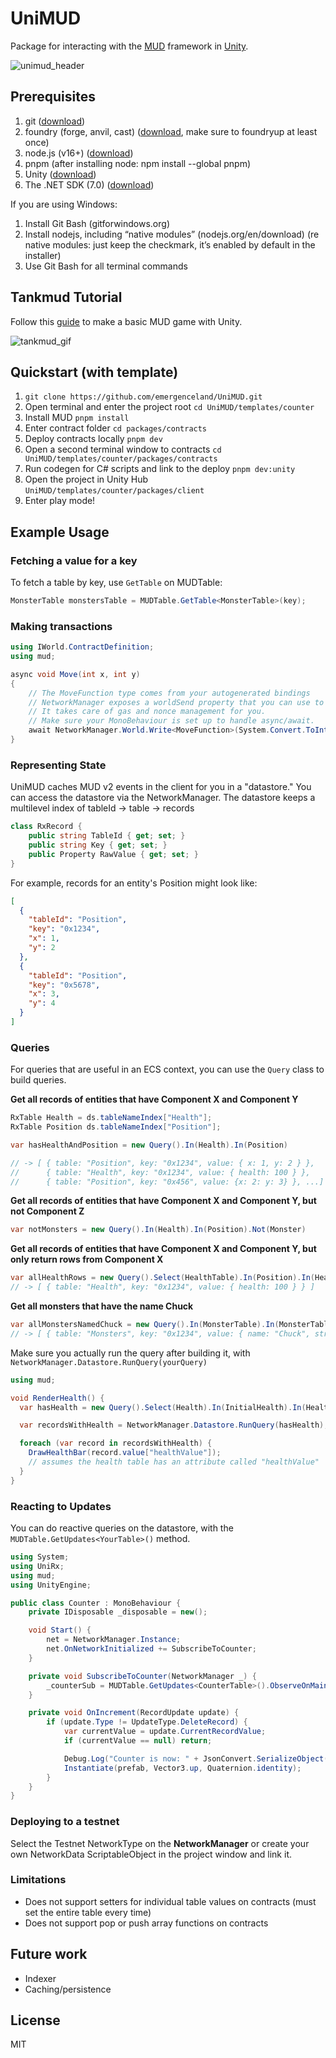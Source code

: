 # UniMUD
Package for interacting with the [MUD](https://mud.dev) framework in [Unity](https://unity3d.com).

![unimud_header](https://github.com/emergenceland/UniMUD/blob/main/unimud/unimud.png?raw=true)

## Prerequisites
1. git ([download](https://git-scm.com/downloads))
2. foundry (forge, anvil, cast) ([download](https://book.getfoundry.sh/getting-started/installation), make sure to foundryup at least once)
3. node.js (v16+) ([download](https://nodejs.org/en/download))
4. pnpm (after installing node: npm install --global pnpm)
5. Unity ([download](https://unity.com/download))
6. The .NET SDK (7.0) ([download](https://dotnet.microsoft.com/en-us/download))

If you are using Windows:
1. Install Git Bash (gitforwindows.org)
2. Install nodejs, including “native modules” (nodejs.org/en/download) (re native modules: just keep the checkmark, it’s enabled by default in the installer)
3. Use Git Bash for all terminal commands

## Tankmud Tutorial
Follow this [guide](https://gaulll.notion.site/Tankmud-Tutorial-studio-mud-03b74081dac14b998caddbd6c3db9e46) to make a basic MUD game with Unity.

![tankmud_gif](https://github.com/emergenceland/UniMUD/blob/main/templates/tankmud/packages/client/Docs/tankmud.gif?raw=true)

## Quickstart (with template)

1. `git clone https://github.com/emergenceland/UniMUD.git`
2. Open terminal and enter the project root `cd UniMUD/templates/counter`
3. Install MUD `pnpm install`
4. Enter contract folder `cd packages/contracts`
5. Deploy contracts locally `pnpm dev`
6. Open a second terminal window to contracts `cd UniMUD/templates/counter/packages/contracts`
7. Run codegen for C# scripts and link to the deploy `pnpm dev:unity`
8. Open the project in Unity Hub `UniMUD/templates/counter/packages/client`
9. Enter play mode!

## Example Usage

### Fetching a value for a key

To fetch a table by key, use `GetTable` on MUDTable:

```csharp
MonsterTable monstersTable = MUDTable.GetTable<MonsterTable>(key);
```

### Making transactions

```csharp
using IWorld.ContractDefinition;
using mud;

async void Move(int x, int y)
{
	// The MoveFunction type comes from your autogenerated bindings
	// NetworkManager exposes a worldSend property that you can use to send transactions.
	// It takes care of gas and nonce management for you.
	// Make sure your MonoBehaviour is set up to handle async/await.
	await NetworkManager.World.Write<MoveFunction>(System.Convert.ToInt32(x), System.Convert.ToInt32(y));
}
```

### Representing State

UniMUD caches MUD v2 events in the client for you in a "datastore." You can access the datastore via the NetworkManager. The datastore keeps a multilevel index of tableId -> table -> records

```csharp
class RxRecord {
	public string TableId { get; set; }
	public string Key { get; set; }
	public Property RawValue { get; set; }
}
```

For example, records for an entity's Position might look like:

```json
[
  {
	"tableId": "Position",
	"key": "0x1234",
	"x": 1,
	"y": 2
  },
  {
	"tableId": "Position",
	"key": "0x5678",
	"x": 3,
	"y": 4
  }
]
```

### Queries

For queries that are useful in an ECS context, you can use the `Query` class to build queries.

**Get all records of entities that have Component X and Component Y**

```csharp
RxTable Health = ds.tableNameIndex["Health"];
RxTable Position ds.tableNameIndex["Position"];

var hasHealthAndPosition = new Query().In(Health).In(Position)

// -> [ { table: "Position", key: "0x1234", value: { x: 1, y: 2 } },
//      { table: "Health", key: "0x1234", value: { health: 100 } },
//      { table: "Position", key: "0x456", value: {x: 2: y: 3} }, ...]
```

**Get all records of entities that have Component X and Component Y, but not Component Z**

```csharp
var notMonsters = new Query().In(Health).In(Position).Not(Monster)
```

**Get all records of entities that have Component X and Component Y, but only return rows from Component X**

```csharp
var allHealthRows = new Query().Select(HealthTable).In(Position).In(HealthTable)
// -> [ { table: "Health", key: "0x1234", value: { health: 100 } } ]
```

**Get all monsters that have the name Chuck**

```csharp
var allMonstersNamedChuck = new Query().In(MonsterTable).In(MonsterTable, new Condition[]{Condition.Has("name", "Chuck")})
// -> [ { table: "Monsters", key: "0x1234", value: { name: "Chuck", strength: 100 } } ]
```

Make sure you actually run the query after building it, with `NetworkManager.Datastore.RunQuery(yourQuery)`

```csharp
using mud;

void RenderHealth() {
  var hasHealth = new Query().Select(Health).In(InitialHealth).In(Health).In(TilePosition);

  var recordsWithHealth = NetworkManager.Datastore.RunQuery(hasHealth); // don't forget

  foreach (var record in recordsWithHealth) {
    DrawHealthBar(record.value["healthValue"]);
    // assumes the health table has an attribute called "healthValue"
  }
}
```

### Reacting to Updates

You can do reactive queries on the datastore, with the `MUDTable.GetUpdates<YourTable>()` method.

```csharp
using System;
using UniRx;
using mud;
using UnityEngine;

public class Counter : MonoBehaviour {
    private IDisposable _disposable = new();

    void Start() {
        net = NetworkManager.Instance;
        net.OnNetworkInitialized += SubscribeToCounter;
    }

    private void SubscribeToCounter(NetworkManager _) {
        _counterSub = MUDTable.GetUpdates<CounterTable>().ObserveOnMainThread().Subscribe(OnIncrement);
    }

    private void OnIncrement(RecordUpdate update) {
        if (update.Type != UpdateType.DeleteRecord) {
            var currentValue = update.CurrentRecordValue;
            if (currentValue == null) return;

            Debug.Log("Counter is now: " + JsonConvert.SerializeObject(currentValue));
            Instantiate(prefab, Vector3.up, Quaternion.identity); 
        }
    }
}
```

### Deploying to a testnet
Select the Testnet NetworkType on the **NetworkManager** or create your own NetworkData ScriptableObject in the project window and link it.

### Limitations
- Does not support setters for individual table values on contracts (must set the entire table every time)
- Does not support pop or push array functions on contracts
  
## Future work
- Indexer
- Caching/persistence

## License
MIT
